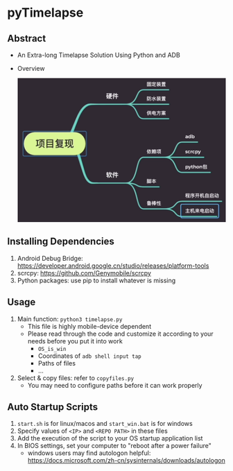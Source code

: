 # pyTimelapse

## Abstract

* An Extra-long Timelapse Solution Using Python and ADB

* Overview

  <img src="./doc/outline.png" alt="outline" style="zoom:50%;" />

## Installing Dependencies

1. Android Debug Bridge: https://developer.android.google.cn/studio/releases/platform-tools
2. scrcpy: https://github.com/Genymobile/scrcpy
3. Python packages: use pip to install whatever is missing

## Usage

1. Main function: `python3 timelapse.py`
   * This file is highly mobile-device dependent
   * Please read through the code and customize it according to your needs before you put it into work 
     * `OS_is_win`
     * Coordinates of `adb shell input tap`
     * Paths of files
     * ...
2. Select & copy files: refer to `copyfiles.py`
   * You may need to configure paths before it can work properly

## Auto Startup Scripts

1. `start.sh` is for linux/macos and `start_win.bat` is for windows
2. Specify values of `<IP>` and `<REPO PATH>` in these files
3. Add the execution of the script to your OS startup application list
4. In BIOS settings, set your computer to "reboot after a power failure"
   * windows users may find autologon helpful: https://docs.microsoft.com/zh-cn/sysinternals/downloads/autologon





